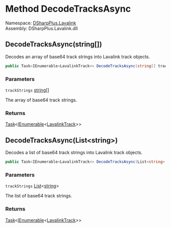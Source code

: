 # Method DecodeTracksAsync

Namespace: [DSharpPlus.Lavalink](DSharpPlus.Lavalink.md)  
Assembly: DSharpPlus.Lavalink.dll

## <a id="DSharpPlus_Lavalink_LavalinkRestClient_DecodeTracksAsync_System_String___"></a>DecodeTracksAsync\(string\[\]\)

Decodes an array of base64 track strings into Lavalink track objects.

```csharp
public Task<IEnumerable<LavalinkTrack>> DecodeTracksAsync(string[] trackStrings)
```

### Parameters

`trackStrings` [string](https://learn.microsoft.com/dotnet/api/system.string)\[\]

The array of base64 track strings.

### Returns

[Task](https://learn.microsoft.com/dotnet/api/system.threading.tasks.task\-1)<[IEnumerable](https://learn.microsoft.com/dotnet/api/system.collections.generic.ienumerable\-1)<[LavalinkTrack](DSharpPlus.Lavalink.LavalinkTrack.md)\>\>

## <a id="DSharpPlus_Lavalink_LavalinkRestClient_DecodeTracksAsync_System_Collections_Generic_List_System_String__"></a>DecodeTracksAsync\(List<string\>\)

Decodes a list of base64 track strings into Lavalink track objects.

```csharp
public Task<IEnumerable<LavalinkTrack>> DecodeTracksAsync(List<string> trackStrings)
```

### Parameters

`trackStrings` [List](https://learn.microsoft.com/dotnet/api/system.collections.generic.list\-1)<[string](https://learn.microsoft.com/dotnet/api/system.string)\>

The list of base64 track strings.

### Returns

[Task](https://learn.microsoft.com/dotnet/api/system.threading.tasks.task\-1)<[IEnumerable](https://learn.microsoft.com/dotnet/api/system.collections.generic.ienumerable\-1)<[LavalinkTrack](DSharpPlus.Lavalink.LavalinkTrack.md)\>\>

